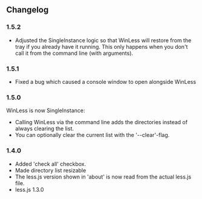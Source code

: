 ## Changelog

### 1.5.2
- Adjusted the SingleInstance logic so that WinLess will restore from the tray if you already have it running. This only happens when you don't call it from the command line (with arguments).

### 1.5.1
- Fixed a bug which caused a console window to open alongside WinLess

### 1.5.0
WinLess is now SingleInstance:

- Calling WinLess via the command line adds the directories instead of always clearing the list.
- You can optionally clear the current list with the '--clear'-flag.

### 1.4.0
- Added 'check all' checkbox.
- Made directory list resizable
- The less.js version shown in 'about' is now read from the actual less.js file.
- less.js 1.3.0